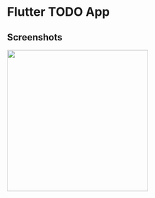 # Flutter TODO App

## Screenshots

<img src="https://user-images.githubusercontent.com/35829879/53857544-af7ca200-3ffc-11e9-9ef8-e79f4f862f5e.png" width=330px>

